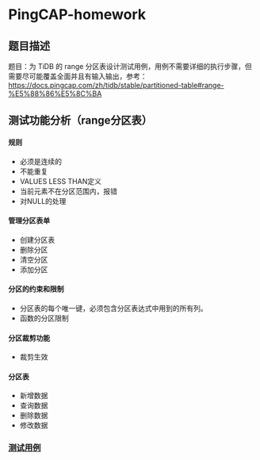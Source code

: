 # PingCAP-homework

## 题目描述
题目：为 TiDB 的 range 分区表设计测试用例，用例不需要详细的执行步骤，但需要尽可能覆盖全面并且有输入输出，参考：https://docs.pingcap.com/zh/tidb/stable/partitioned-table#range-%E5%88%86%E5%8C%BA


## 测试功能分析（range分区表）

#### 规则
- 必须是连续的
- 不能重复
- VALUES LESS THAN定义
- 当前元素不在分区范围内，报错
- 对NULL的处理
#### 管理分区表单
- 创建分区表
- 删除分区
- 清空分区
- 添加分区
#### 分区的约束和限制
- 分区表的每个唯⼀键，必须包含分区表达式中⽤到的所有列。
- 函数的分区限制
#### 分区裁剪功能
- 裁剪生效
#### 分区表
- 新增数据
- 查询数据
- 删除数据
- 修改数据



###  [测试用例](https://github.com/tialias/PingCAP-homework/blob/master/%E6%B5%8B%E8%AF%95%E7%94%A8%E4%BE%8B.md)
    
